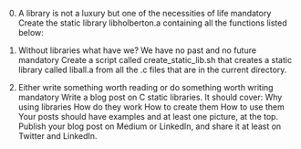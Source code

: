 0. A library is not a luxury but one of the necessities of life mandatory
Create the static library libholberton.a containing all the functions listed
below:

1. Without libraries what have we? We have no past and no future mandatory
Create a script called create_static_lib.sh that creates a static library called
liball.a from all the .c files that are in the current directory.

2. Either write something worth reading or do something worth writing mandatory
Write a blog post on C static libraries. It should cover:
Why using libraries
How do they work
How to create them
How to use them
Your posts should have examples and at least one picture, at the top. Publish
your blog post on Medium or LinkedIn, and share it at least on Twitter and LinkedIn.